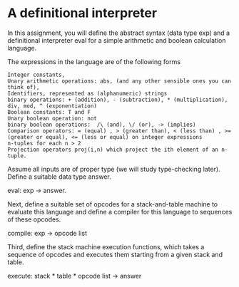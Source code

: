 # A definitional interpreter

In this assignment, you will define the abstract syntax (data type exp) and a definitional interpreter eval for a simple arithmetic and boolean calculation language.


The expressions in the language are of the following forms

    Integer constants, 
    Unary arithmetic operations: abs, (and any other sensible ones you can think of),
    Identifiers, represented as (alphanumeric) strings
    binary operations: + (addition), - (subtraction), * (multiplication), div, mod, ^ (exponentiation)
    Boolean constants: T and F
    Unary boolean operation: not
    binary boolean operations:  /\ (and), \/ (or), -> (implies)
    Comparison operators: = (equal) , > (greater than), < (less than) , >= (greater or equal), <= (less or equal) on integer expressions
    n-tuples for each n > 2
    Projection operators proj(i,n) which project the ith element of an n-tuple.


Assume all inputs are of proper type (we will study type-checking later).  Define a suitable data type answer.


eval: exp -> answer.

Next, define a suitable set of opcodes for a stack-and-table machine to evaluate this language and define a compiler for this language to sequences of these opcodes.

compile: exp -> opcode list

Third, define the stack machine execution functions, which takes a sequence of opcodes and executes them starting from a given stack and table.

execute: stack * table * opcode list -> answer

